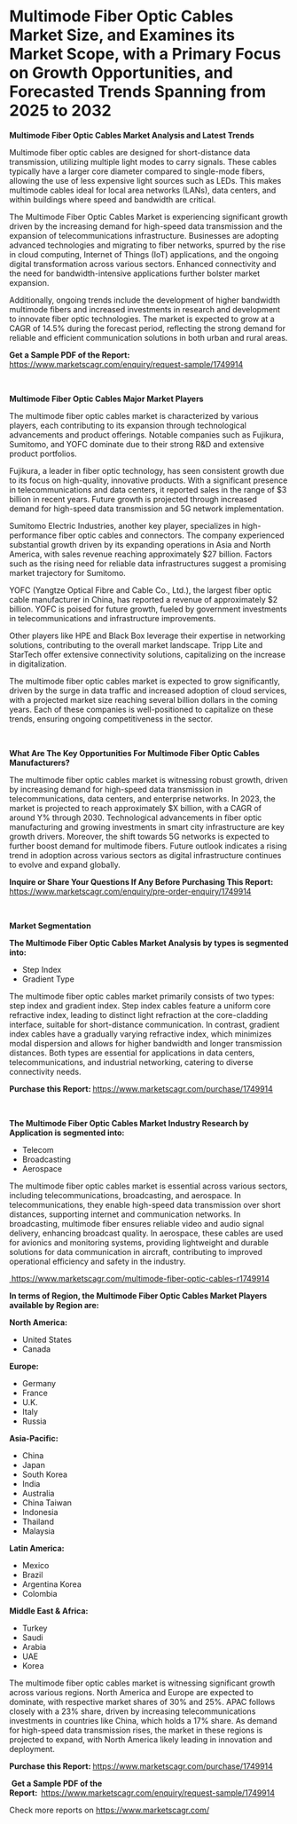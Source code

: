 <p><h1>Multimode Fiber Optic Cables Market Size, and Examines its Market Scope, with a Primary Focus on Growth Opportunities, and Forecasted Trends Spanning from 2025 to 2032</h1></p><p><strong>Multimode Fiber Optic Cables Market Analysis and Latest Trends</strong></p>
<p><p>Multimode fiber optic cables are designed for short-distance data transmission, utilizing multiple light modes to carry signals. These cables typically have a larger core diameter compared to single-mode fibers, allowing the use of less expensive light sources such as LEDs. This makes multimode cables ideal for local area networks (LANs), data centers, and within buildings where speed and bandwidth are critical.</p><p>The Multimode Fiber Optic Cables Market is experiencing significant growth driven by the increasing demand for high-speed data transmission and the expansion of telecommunications infrastructure. Businesses are adopting advanced technologies and migrating to fiber networks, spurred by the rise in cloud computing, Internet of Things (IoT) applications, and the ongoing digital transformation across various sectors. Enhanced connectivity and the need for bandwidth-intensive applications further bolster market expansion.</p><p>Additionally, ongoing trends include the development of higher bandwidth multimode fibers and increased investments in research and development to innovate fiber optic technologies. The market is expected to grow at a CAGR of 14.5% during the forecast period, reflecting the strong demand for reliable and efficient communication solutions in both urban and rural areas.</p></p>
<p><strong>Get a Sample PDF of the Report:&nbsp;</strong> <a href="https://www.marketscagr.com/enquiry/request-sample/1749914?utm_campaign=2336&utm_medium=2&utm_source=Github&utm_content=ia&utm_term=11022025&utm_id=multimode-fiber-optic-cables">https://www.marketscagr.com/enquiry/request-sample/1749914</a></p>
<p>&nbsp;</p>
<p><strong>Multimode Fiber Optic Cables Major Market Players</strong></p>
<p><p>The multimode fiber optic cables market is characterized by various players, each contributing to its expansion through technological advancements and product offerings. Notable companies such as Fujikura, Sumitomo, and YOFC dominate due to their strong R&D and extensive product portfolios.</p><p>Fujikura, a leader in fiber optic technology, has seen consistent growth due to its focus on high-quality, innovative products. With a significant presence in telecommunications and data centers, it reported sales in the range of $3 billion in recent years. Future growth is projected through increased demand for high-speed data transmission and 5G network implementation.</p><p>Sumitomo Electric Industries, another key player, specializes in high-performance fiber optic cables and connectors. The company experienced substantial growth driven by its expanding operations in Asia and North America, with sales revenue reaching approximately $27 billion. Factors such as the rising need for reliable data infrastructures suggest a promising market trajectory for Sumitomo.</p><p>YOFC (Yangtze Optical Fibre and Cable Co., Ltd.), the largest fiber optic cable manufacturer in China, has reported a revenue of approximately $2 billion. YOFC is poised for future growth, fueled by government investments in telecommunications and infrastructure improvements.</p><p>Other players like HPE and Black Box leverage their expertise in networking solutions, contributing to the overall market landscape. Tripp Lite and StarTech offer extensive connectivity solutions, capitalizing on the increase in digitalization.</p><p>The multimode fiber optic cables market is expected to grow significantly, driven by the surge in data traffic and increased adoption of cloud services, with a projected market size reaching several billion dollars in the coming years. Each of these companies is well-positioned to capitalize on these trends, ensuring ongoing competitiveness in the sector.</p></p>
<p>&nbsp;</p>
<p><strong>What Are The Key Opportunities For Multimode Fiber Optic Cables Manufacturers?</strong></p>
<p><p>The multimode fiber optic cables market is witnessing robust growth, driven by increasing demand for high-speed data transmission in telecommunications, data centers, and enterprise networks. In 2023, the market is projected to reach approximately $X billion, with a CAGR of around Y% through 2030. Technological advancements in fiber optic manufacturing and growing investments in smart city infrastructure are key growth drivers. Moreover, the shift towards 5G networks is expected to further boost demand for multimode fibers. Future outlook indicates a rising trend in adoption across various sectors as digital infrastructure continues to evolve and expand globally.</p></p>
<p><strong>Inquire or Share Your Questions If Any Before Purchasing This Report:</strong> <a href="https://www.marketscagr.com/enquiry/pre-order-enquiry/1749914?utm_campaign=2336&utm_medium=2&utm_source=Github&utm_content=ia&utm_term=11022025&utm_id=multimode-fiber-optic-cables">https://www.marketscagr.com/enquiry/pre-order-enquiry/1749914</a></p>
<p>&nbsp;</p>
<p><strong>Market Segmentation</strong></p>
<p><strong>The Multimode Fiber Optic Cables Market Analysis by types is segmented into:</strong></p>
<p><ul><li>Step Index</li><li>Gradient Type</li></ul></p>
<p><p>The multimode fiber optic cables market primarily consists of two types: step index and gradient index. Step index cables feature a uniform core refractive index, leading to distinct light refraction at the core-cladding interface, suitable for short-distance communication. In contrast, gradient index cables have a gradually varying refractive index, which minimizes modal dispersion and allows for higher bandwidth and longer transmission distances. Both types are essential for applications in data centers, telecommunications, and industrial networking, catering to diverse connectivity needs.</p></p>
<p><strong>Purchase this Report:&nbsp;</strong><a href="https://www.marketscagr.com/purchase/1749914?utm_campaign=2336&utm_medium=2&utm_source=Github&utm_content=ia&utm_term=11022025&utm_id=multimode-fiber-optic-cables">https://www.marketscagr.com/purchase/1749914</a></p>
<p>&nbsp;</p>
<p><strong>The Multimode Fiber Optic Cables Market Industry Research by Application is segmented into:</strong></p>
<p><ul><li>Telecom</li><li>Broadcasting</li><li>Aerospace</li></ul></p>
<p><p>The multimode fiber optic cables market is essential across various sectors, including telecommunications, broadcasting, and aerospace. In telecommunications, they enable high-speed data transmission over short distances, supporting internet and communication networks. In broadcasting, multimode fiber ensures reliable video and audio signal delivery, enhancing broadcast quality. In aerospace, these cables are used for avionics and monitoring systems, providing lightweight and durable solutions for data communication in aircraft, contributing to improved operational efficiency and safety in the industry.</p></p>
<p><a href="https://www.marketscagr.com/multimode-fiber-optic-cables-r1749914?utm_campaign=2336&utm_medium=2&utm_source=Github&utm_content=ia&utm_term=11022025&utm_id=multimode-fiber-optic-cables">&nbsp;https://www.marketscagr.com/multimode-fiber-optic-cables-r1749914</a></p>
<p><strong>In terms of Region, the Multimode Fiber Optic Cables Market Players available by Region are:</strong></p>
<p>
    <p> <strong> North America: </strong>
        <ul>
            <li>United States</li>
            <li>Canada</li>
        </ul>
        </p> 
    <p> <strong> Europe: </strong>
        <ul>
            <li>Germany</li>
            <li>France</li>
            <li>U.K.</li>
            <li>Italy</li>
            <li>Russia</li>
        </ul>
        </p> 
    <p> <strong> Asia-Pacific: </strong>
        <ul>
            <li>China</li>
            <li>Japan</li>
            <li>South Korea</li>
            <li>India</li>
            <li>Australia</li>
            <li>China Taiwan</li>
            <li>Indonesia</li>
            <li>Thailand</li>
            <li>Malaysia</li>
        </ul>
        </p> 
    <p> <strong> Latin America: </strong>
        <ul>
            <li>Mexico</li>
            <li>Brazil</li>
            <li>Argentina Korea</li>
            <li>Colombia</li>
        </ul>
        </p> 
    <p> <strong> Middle East & Africa: </strong>
        <ul>
            <li>Turkey</li>
            <li>Saudi</li>
            <li>Arabia</li>
            <li>UAE</li>
            <li>Korea</li>
        </ul>
    </p>
    </p>
<p><p>The multimode fiber optic cables market is witnessing significant growth across various regions. North America and Europe are expected to dominate, with respective market shares of 30% and 25%. APAC follows closely with a 23% share, driven by increasing telecommunications investments in countries like China, which holds a 17% share. As demand for high-speed data transmission rises, the market in these regions is projected to expand, with North America likely leading in innovation and deployment.</p></p>
<p><strong>Purchase this Report: </strong><a href="https://www.marketscagr.com/purchase/1749914?utm_campaign=2336&utm_medium=2&utm_source=Github&utm_content=ia&utm_term=11022025&utm_id=multimode-fiber-optic-cables">https://www.marketscagr.com/purchase/1749914</a></p>
<p>&nbsp;<strong>Get a Sample PDF of the Report:&nbsp;&nbsp;</strong><a href="https://www.marketscagr.com/enquiry/request-sample/1749914?utm_campaign=2336&utm_medium=2&utm_source=Github&utm_content=ia&utm_term=11022025&utm_id=multimode-fiber-optic-cables">https://www.marketscagr.com/enquiry/request-sample/1749914</a></p>
<p><strong></strong></p>
<p>Check more reports on <a href="https://www.marketscagr.com/?utm_campaign=2336&utm_medium=2&utm_source=Github&utm_content=ia&utm_term=11022025&utm_id=multimode-fiber-optic-cables">https://www.marketscagr.com/</a></p>